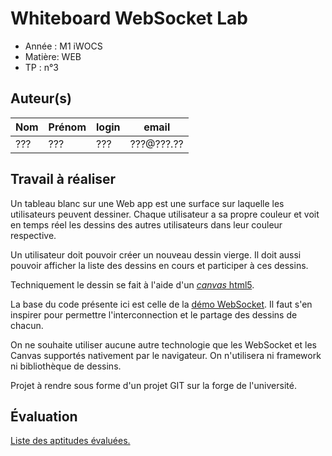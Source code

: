 # Whiteboard WebSocket Lab

- Année : M1 iWOCS
- Matière: WEB
- TP : n°3

## Auteur(s)

|Nom|Prénom|login|email|
|--|--|--|--|
| ??? | ??? | ??? | ???@???.?? |

## Travail à réaliser

Un tableau blanc sur une Web app est une surface sur laquelle les utilisateurs peuvent dessiner. Chaque utilisateur a sa propre couleur et voit en temps réel les dessins des autres utilisateurs dans leur couleur respective.

Un utilisateur doit pouvoir créer un nouveau dessin vierge. Il doit aussi pouvoir  afficher la liste des dessins en cours et participer à ces dessins.


Techniquement le dessin se fait à l'aide d'un  [*canvas* html5](https://developer.mozilla.org/fr/docs/Web/Guide/Graphics/Dessiner_avec_canvas).
 
La base du code présente ici est celle de la 
[démo WebSocket](https://www-apps.univ-lehavre.fr/forge/pigne/WEB-websocket-demo). Il faut s'en inspirer 
pour  permettre l'interconnection et le partage des dessins de chacun.

On ne souhaite utiliser aucune autre technologie que les WebSocket et les Canvas supportés nativement par le navigateur. On n'utilisera ni framework ni bibliothèque de dessins.
 
Projet à rendre sous forme d'un projet GIT sur la forge de l'université.

## Évaluation

[Liste des aptitudes évaluées.](/teaching/WebDev1#ws-whiteboard)
